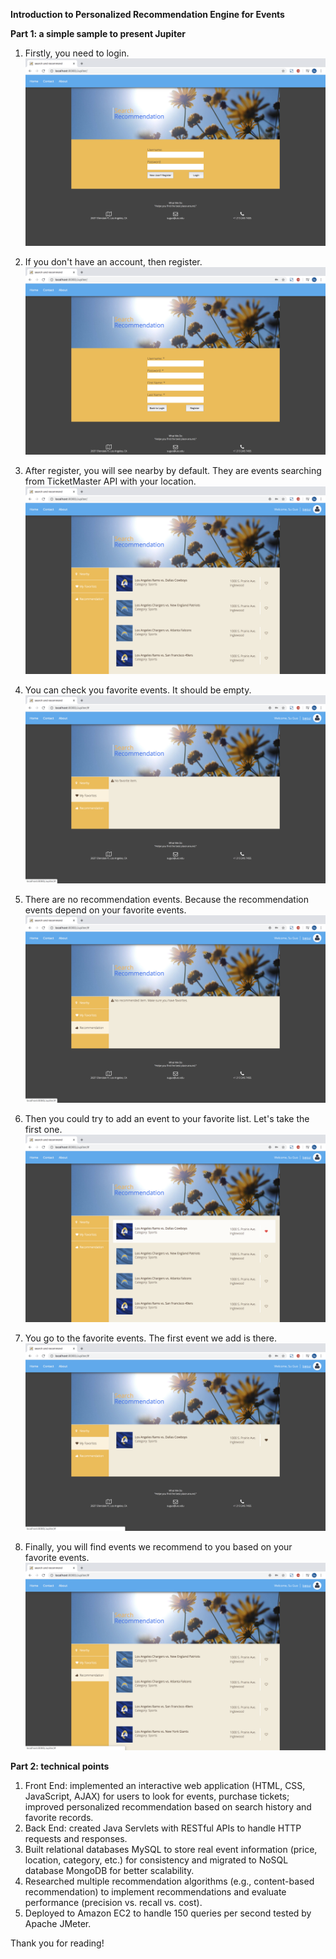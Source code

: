 **Introduction to Personalized Recommendation Engine for Events**

**Part 1: a simple sample to present Jupiter**

1. Firstly, you need to login.
![image](https://github.com/SaoriKaku/Jupiter/blob/master/images/pic1%20login.png)

2. If you don't have an account, then register.
![image](https://github.com/SaoriKaku/Jupiter/blob/master/images/pic2%20register.png)

3. After register, you will see nearby by default. They are events searching from TicketMaster API with your location.
![image](https://github.com/SaoriKaku/Jupiter/blob/master/images/pic3%20nearby.png)

4. You can check you favorite events. It should be empty. 
![image](https://github.com/SaoriKaku/Jupiter/blob/master/images/pic4%20favorite.png)

5. There are no recommendation events. Because the recommendation events depend on your favorite events. 
![image](https://github.com/SaoriKaku/Jupiter/blob/master/images/pic5%20recommend.png)

6. Then you could try to add an event to your favorite list. Let's take the first one.
![image](https://github.com/SaoriKaku/Jupiter/blob/master/images/pic6%20favorite.png)

7. You go to the favorite events. The first event we add is there.
![image](https://github.com/SaoriKaku/Jupiter/blob/master/images/pic7%20favorite.png)

8. Finally, you will find events we recommend to you based on your favorite events. 
![image](https://github.com/SaoriKaku/Jupiter/blob/master/images/pic8%20recommend.png)

**Part 2: technical points**

1. Front End: implemented an interactive web application (HTML, CSS, JavaScript, AJAX) for users to look for events, purchase tickets; improved personalized recommendation based on search history and favorite records.
2. Back End: created Java Servlets with RESTful APIs to handle HTTP requests and responses.
3. Built relational databases MySQL to store real event information (price, location, category, etc.) for consistency and migrated to NoSQL database MongoDB for better scalability.
4. Researched multiple recommendation algorithms (e.g., content-based recommendation) to implement recommendations and evaluate performance (precision vs. recall vs. cost).
5. Deployed to Amazon EC2 to handle 150 queries per second tested by Apache JMeter.

Thank you for reading!
